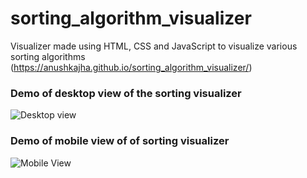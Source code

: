 # sorting_algorithm_visualizer
Visualizer made using HTML, CSS and JavaScript to visualize various sorting algorithms
 (https://anushkajha.github.io/sorting_algorithm_visualizer/)

### Demo of desktop view of  the sorting visualizer


![Desktop view](https://github.com/anushkajha/sorting_algorithm_visualizer/blob/master/demo/desktop-view.gif)

### Demo of mobile view of of sorting visualizer


![Mobile View](https://github.com/anushkajha/sorting_algorithm_visualizer/blob/master/demo/mobile-view.gif)

